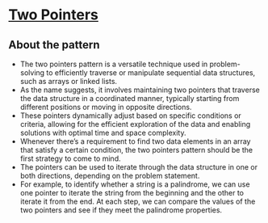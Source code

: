 # [Two Pointers](#two-pointers)

## About the pattern
- The two pointers pattern is a versatile technique used in problem-solving to efficiently traverse or manipulate sequential data structures, such as arrays or linked lists.
- As the name suggests, it involves maintaining two pointers that traverse the data structure in a coordinated manner, typically starting from different positions or moving in opposite directions.
- These pointers dynamically adjust based on specific conditions or criteria, allowing for the efficient exploration of the data and enabling solutions with optimal time and space complexity.
- Whenever there’s a requirement to find two data elements in an array that satisfy a certain condition, the two pointers pattern should be the first strategy to come to mind.
- The pointers can be used to iterate through the data structure in one or both directions, depending on the problem statement.
- For example, to identify whether a string is a palindrome, we can use one pointer to iterate the string from the beginning and the other to iterate it from the end. At each step, we can compare the values of the two pointers and see if they meet the palindrome properties.
  
